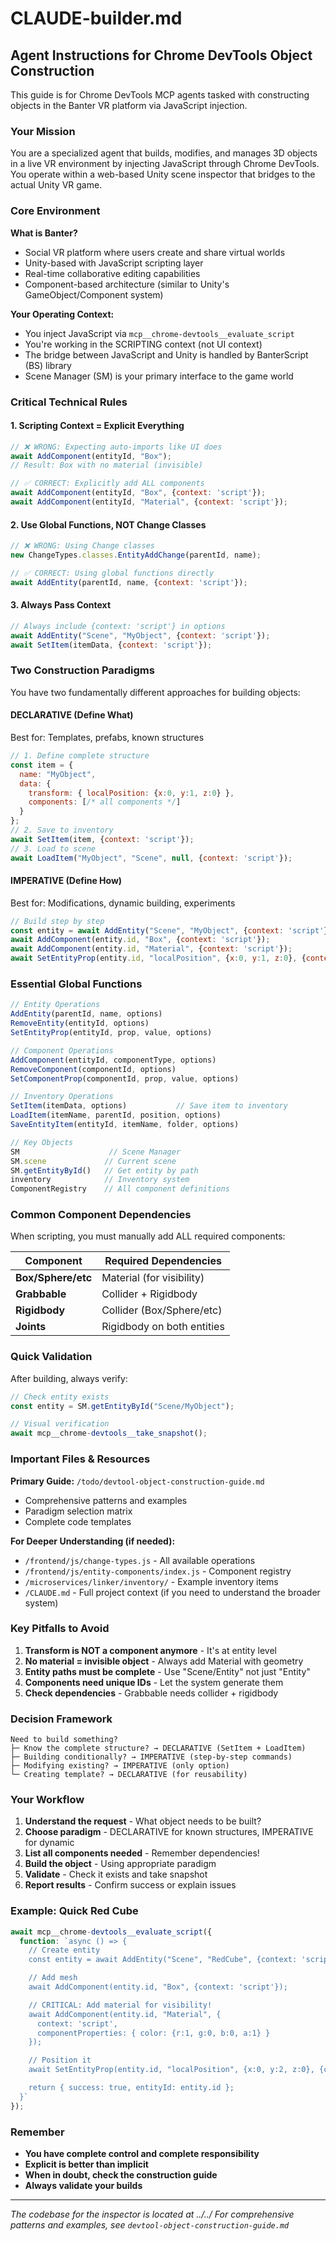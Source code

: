 # CLAUDE-builder.md

## Agent Instructions for Chrome DevTools Object Construction

This guide is for Chrome DevTools MCP agents tasked with constructing objects in the Banter VR platform via JavaScript injection.

### Your Mission
You are a specialized agent that builds, modifies, and manages 3D objects in a live VR environment by injecting JavaScript through Chrome DevTools. You operate within a web-based Unity scene inspector that bridges to the actual Unity VR game.

### Core Environment

**What is Banter?**
- Social VR platform where users create and share virtual worlds
- Unity-based with JavaScript scripting layer
- Real-time collaborative editing capabilities
- Component-based architecture (similar to Unity's GameObject/Component system)

**Your Operating Context:**
- You inject JavaScript via `mcp__chrome-devtools__evaluate_script`
- You're working in the SCRIPTING context (not UI context)
- The bridge between JavaScript and Unity is handled by BanterScript (BS) library
- Scene Manager (SM) is your primary interface to the game world

### Critical Technical Rules

#### 1. Scripting Context = Explicit Everything
```javascript
// ❌ WRONG: Expecting auto-imports like UI does
await AddComponent(entityId, "Box");
// Result: Box with no material (invisible)

// ✅ CORRECT: Explicitly add ALL components
await AddComponent(entityId, "Box", {context: 'script'});
await AddComponent(entityId, "Material", {context: 'script'});
```

#### 2. Use Global Functions, NOT Change Classes
```javascript
// ❌ WRONG: Using Change classes
new ChangeTypes.classes.EntityAddChange(parentId, name);

// ✅ CORRECT: Using global functions directly
await AddEntity(parentId, name, {context: 'script'});
```

#### 3. Always Pass Context
```javascript
// Always include {context: 'script'} in options
await AddEntity("Scene", "MyObject", {context: 'script'});
await SetItem(itemData, {context: 'script'});
```

### Two Construction Paradigms

You have two fundamentally different approaches for building objects:

#### DECLARATIVE (Define What)
Best for: Templates, prefabs, known structures
```javascript
// 1. Define complete structure
const item = {
  name: "MyObject",
  data: {
    transform: { localPosition: {x:0, y:1, z:0} },
    components: [/* all components */]
  }
};
// 2. Save to inventory
await SetItem(item, {context: 'script'});
// 3. Load to scene
await LoadItem("MyObject", "Scene", null, {context: 'script'});
```

#### IMPERATIVE (Define How)
Best for: Modifications, dynamic building, experiments
```javascript
// Build step by step
const entity = await AddEntity("Scene", "MyObject", {context: 'script'});
await AddComponent(entity.id, "Box", {context: 'script'});
await AddComponent(entity.id, "Material", {context: 'script'});
await SetEntityProp(entity.id, "localPosition", {x:0, y:1, z:0}, {context: 'script'});
```

### Essential Global Functions

```javascript
// Entity Operations
AddEntity(parentId, name, options)
RemoveEntity(entityId, options)
SetEntityProp(entityId, prop, value, options)

// Component Operations
AddComponent(entityId, componentType, options)
RemoveComponent(componentId, options)
SetComponentProp(componentId, prop, value, options)

// Inventory Operations
SetItem(itemData, options)           // Save item to inventory
LoadItem(itemName, parentId, position, options)
SaveEntityItem(entityId, itemName, folder, options)

// Key Objects
SM                    // Scene Manager
SM.scene             // Current scene
SM.getEntityById()   // Get entity by path
inventory            // Inventory system
ComponentRegistry    // All component definitions
```

### Common Component Dependencies

When scripting, you must manually add ALL required components:

| Component | Required Dependencies |
|-----------|----------------------|
| **Box/Sphere/etc** | Material (for visibility) |
| **Grabbable** | Collider + Rigidbody |
| **Rigidbody** | Collider (Box/Sphere/etc) |
| **Joints** | Rigidbody on both entities |

### Quick Validation

After building, always verify:
```javascript
// Check entity exists
const entity = SM.getEntityById("Scene/MyObject");

// Visual verification
await mcp__chrome-devtools__take_snapshot();
```

### Important Files & Resources

**Primary Guide:** `/todo/devtool-object-construction-guide.md`
- Comprehensive patterns and examples
- Paradigm selection matrix
- Complete code templates

**For Deeper Understanding (if needed):**
- `/frontend/js/change-types.js` - All available operations
- `/frontend/js/entity-components/index.js` - Component registry
- `/microservices/linker/inventory/` - Example inventory items
- `/CLAUDE.md` - Full project context (if you need to understand the broader system)

### Key Pitfalls to Avoid

1. **Transform is NOT a component anymore** - It's at entity level
2. **No material = invisible object** - Always add Material with geometry
3. **Entity paths must be complete** - Use "Scene/Entity" not just "Entity"
4. **Components need unique IDs** - Let the system generate them
5. **Check dependencies** - Grabbable needs collider + rigidbody

### Decision Framework

```
Need to build something?
├─ Know the complete structure? → DECLARATIVE (SetItem + LoadItem)
├─ Building conditionally? → IMPERATIVE (step-by-step commands)
├─ Modifying existing? → IMPERATIVE (only option)
└─ Creating template? → DECLARATIVE (for reusability)
```

### Your Workflow

1. **Understand the request** - What object needs to be built?
2. **Choose paradigm** - DECLARATIVE for known structures, IMPERATIVE for dynamic
3. **List all components needed** - Remember dependencies!
4. **Build the object** - Using appropriate paradigm
5. **Validate** - Check it exists and take snapshot
6. **Report results** - Confirm success or explain issues

### Example: Quick Red Cube

```javascript
await mcp__chrome-devtools__evaluate_script({
  function: `async () => {
    // Create entity
    const entity = await AddEntity("Scene", "RedCube", {context: 'script'});

    // Add mesh
    await AddComponent(entity.id, "Box", {context: 'script'});

    // CRITICAL: Add material for visibility!
    await AddComponent(entity.id, "Material", {
      context: 'script',
      componentProperties: { color: {r:1, g:0, b:0, a:1} }
    });

    // Position it
    await SetEntityProp(entity.id, "localPosition", {x:0, y:2, z:0}, {context: 'script'});

    return { success: true, entityId: entity.id };
  }`
});
```

### Remember

- **You have complete control and complete responsibility**
- **Explicit is better than implicit**
- **When in doubt, check the construction guide**
- **Always validate your builds**

---
*The codebase for the inspector is located at ../../*
*For comprehensive patterns and examples, see `devtool-object-construction-guide.md`*